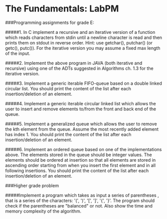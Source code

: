 # The Fundamentals: LabPM
###Programming assignments for grade E:

#####1. In C implement a recursive and an iterative version of a function which reads characters from stdin until a newline character is read and then prints them on stdout in reverse order. Hint: use getchar(), putchar() (or getc(), putc()). For the iterative version you may assume a fixed max length of the input.

#####2. Implement the above program in JAVA (both iterative and recursive) using one of the ADTs suggested in Algorithms ch. 1.3 for the iterative version.

#####3. Implement a generic iterable FIFO-queue based on a double linked circular list. You should print the content of the list after each insertion/deletion of an element.

#####4. Implement a generic iterable circular linked list which allows the user to insert and remove elements to/from the front and back end of the queue.

#####5. Implement a generalized queue which allows the user to remove the kth element from the queue. Assume the most recently added element has index 1. You should print the content of the list after each insertion/deletion of an element.

#####6. Implement an ordered queue based on one of the implementations above. The elements stored in the queue should be integer values. The elements should be ordered at insertion so that all elements are stored in ascending order starting from when you insert the first element and in all following insertions. You should print the content of the list after each insertion/deletion of an element.

###Higher grade problem

#####Implement a program which takes as input a series of parentheses , that is a series of the characters: '(', ')', '[', ']', '{', '}'. The program should check if the parentheses are "balanced" or not. Also show the time and memory complexity of the algorithm.